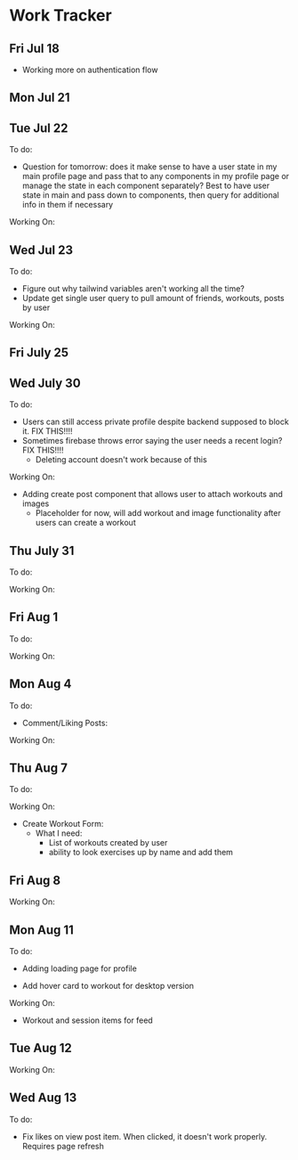# Work Tracker

## Fri Jul 18
- Working more on authentication flow
    <!-- - updating backend for when users sign in with gmail to slugify their username to prevent duplicate entries DONE -->
    <!-- - Adding user's avatar and username to sidebar on successful login DONE -->
    <!-- - Updating auth flow to use postgres user instead of firebase user DONE -->
    <!-- - Adding user's avatar to mobile menu DONE -->

## Mon Jul 21
<!-- - Need to have login/sign up for mobile working DONE -->
<!-- - Adding modal/ability to login/signup on mobile DONE -->
<!-- - Added Ref for quicker verification of user state on refresh DONE -->

<!-- - Start on Profile Page DONE -->
<!-- - Adding Profile API to quickly query backend DONE -->
<!-- - Added util function to quickly search if user is a friend or owner of current profile DONE -->
<!-- - Added placeholder for errorModal on frontend DONE -->
<!-- - Working on adding privacy to user's page, posts, and workouts DONE -->

## Tue Jul 22
To do:
- Question for tomorrow: does it make sense to have a user state in my main profile page and pass that to any components in my profile page or manage the state in each component separately? Best to have user state in main and pass down to components, then query for additional info in them if necessary
<!-- - Work on error modal DONE -->
<!-- - Finish adding privacy in public routes and push to firebase cloud functions DONE -->

Working On:
<!-- - Changed public routes to work with username rather than user_id DONE -->
<!-- - Changed group routes to work with group name instead of group_id DONE -->
<!-- - Added helper function for group name availability on backend DONE -->

## Wed Jul 23
To do:
<!-- - Add views for profile page? DONE -->
<!-- - Figure out rendering error with ProfileHeader - initial render works as expect, on page reload, it's like auth user disappears? DONE -->
<!-- - Add limits to length of username and bio DONE -->
- Figure out why tailwind variables aren't working all the time?
- Update get single user query to pull amount of friends, workouts, posts by user

Working On:
<!-- - Adding edit profile modal to profile header DONE -->
<!-- - Added editmodal form DONE -->
<!-- - Added firebase user to context for sitewide access to token DONE -->
<!-- - Adding menu and views (Feed, Posts, Workouts, Friends, Groups) DONE -->

## Fri July 25
<!-- - test edit and delete profile functionality (edit profile removes profile pic for some reason. Delete deletes from firebase, but not from supabase) DONE -->

## Wed July 30
To do:
- Users can still access private profile despite backend supposed to block it. FIX THIS!!!!
- Sometimes firebase throws error saying the user needs a recent login? FIX THIS!!!!
    - Deleting account doesn't work because of this


Working On:
- Adding create post component that allows user to attach workouts and images
    - Placeholder for now, will add workout and image functionality after users can create a workout
<!-- - Updating post routes to pull id from auth header rather than the req and using the token to then authenticate the user and pull their id from my db DONE -->
<!-- - Updated postApi DONE -->
<!-- - Adding toasts to provide users feedback on successful submits DONE -->

## Thu July 31
To do:
<!-- - Add view to tie user info together in profile view (number of workouts, posts, friends) DONE -->
<!-- - View for user posts/workouts in order with ability to remove either for different views on frontend DONE -->

Working On:
<!-- - querying for user's feed of posts and workouts DONE -->
<!-- - adding feed query to profile feed component and making it work as profile post and profile workout component instead of having 3 separate ones DONE -->
<!-- - updating profile query to query for post/workout/friend counts DONE -->


## Fri Aug 1
To do:

Working On:
<!-- - Adding comment form component for posts/workouts in feed DONE -->
<!-- - Added error handling to create post DONE -->
<!-- - Changed view to add more info about post/workout user for auth and edit/delete checks DONE -->

## Mon Aug 4
To do:
- Comment/Liking Posts:
    <!-- - Sync front and backend up to accept comments on posts DONE -->
    <!-- - verify backend route is protected DONE -->
    <!-- - add to comment api on frontend DONE -->
    <!-- - sync to accept likes/unlikes on post DONE -->
    <!-- - have like count update without refreshing whole page DONE -->
    <!-- - CORS Error on liking post in PostItem.tsx DONE -->
    <!-- - Change like icon to be filled in if auth user has liked a post DONE -->
    <!-- - (add catch for if unauth user tries to like or comment) DONE -->

Working On:
<!-- - Updating postApi functions to work with what backend expects. No need to pass user_id in body if I pass token to back in DONE -->
<!-- - Adding auth checks to interact with posts DONE -->

## Thu Aug 7
To do:
<!-- - change buttons for liking/commenting DONE -->
<!-- - Add new tables to track completed workouts DONE -->
<!-- - update enums as well ^ DONE -->

Working On:
- Create Workout Form:
    - What I need:
        - List of workouts created by user
        - ability to look exercises up by name and add them
<!-- - Update backend routes/controllers for new sessions table DONE -->

## Fri Aug 8
Working On:
<!-- - Adding exercise inputs to createWorkoutForm DONE -->
<!-- - Adding create workout submission DONE -->
<!-- - Updating workoutApi functions DONE -->

## Mon Aug 11
To do:
- Adding loading page for profile
<!-- - Adding workout and post items to view feed DONE -->
- Add hover card to workout for desktop version
<!-- - Fix error with feed not loading DONE -->
<!-- - Create single post, workout, group, session routes and placeholders DONE -->

Working On:
- Workout and session items for feed
<!-- - Add sessions to profile menu items DONE -->
<!-- - updating workout and session apis DONE -->

## Tue Aug 12
Working On:
<!-- - changing like/comment button stylings to allow for clicking on counts and buttons separately DONE -->
<!-- - rearranging viewpostitem page so likes appear in drawer DONE -->
<!-- - Updating views to allow for liking comments and viewing comment likes DONE -->

## Wed Aug 13
To do:
- Fix likes on view post item. When clicked, it doesn't work properly. Requires page refresh